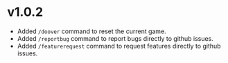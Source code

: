 # v1.0.2

- Added `/doover` command to reset the current game.
- Added `/reportbug` command to report bugs directly to github issues.
- Added `/featurerequest` command to request features directly to github issues.